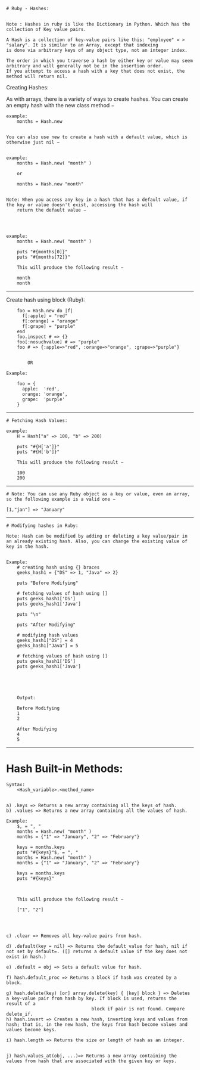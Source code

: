 	# Ruby - Hashes:


	Note : Hashes in ruby is like the Dictionary in Python. Which has the collection of Key value pairs.

	A Hash is a collection of key-value pairs like this: "employee" = > "salary". It is similar to an Array, except that indexing 
	is done via arbitrary keys of any object type, not an integer index.

	The order in which you traverse a hash by either key or value may seem arbitrary and will generally not be in the insertion order. 
	If you attempt to access a hash with a key that does not exist, the method will return nil.




Creating Hashes:

As with arrays, there is a variety of ways to create hashes. You can create an empty hash with the new class method −

	example:
		months = Hash.new


	You can also use new to create a hash with a default value, which is otherwise just nil −


	example:
		months = Hash.new( "month" )

		or

		months = Hash.new "month"


	Note: When you access any key in a hash that has a default value, if the key or value doesn't exist, accessing the hash will 
		return the default value −




	example: 
		months = Hash.new( "month" )
	
		puts "#{months[0]}"
		puts "#{months[72]}"

		This will produce the following result −
		
		month
		month

---------------------------------------------------------------------------------------------------------------------------------------------------------------

Create hash using block (Ruby):

		foo = Hash.new do |f|
		  f[:apple] = "red"
		  f[:orange] = "orange"
		  f[:grape] = "purple"
		end
		foo.inspect # => {}
		foo[:nosuchvalue] # => "purple"
		foo # => {:apple=>"red", :orange=>"orange", :grape=>"purple"}	
	

			OR

	Example: 

		foo = {
		  apple:  'red',
		  orange: 'orange',
		  grape:  'purple'
		}


-------------------------------------------------------------------------------------------------------------------------------------------------------

	# Fetching Hash Values:	

	example:
		H = Hash["a" => 100, "b" => 200]

		puts "#{H['a']}"
		puts "#{H['b']}"

		This will produce the following result −

		100
		200


-------------------------------------------------------------------------------------------------------------------------------------------------------
	# Note: You can use any Ruby object as a key or value, even an array, so the following example is a valid one −

	[1,"jan"] => "January"






-------------------------------------------------------------------------------------------------------------------------------------------------------


	# Modifying hashes in Ruby: 

	Note: Hash can be modified by adding or deleting a key value/pair in an already existing hash. Also, you can change the existing value of key in the hash.


	Example:
		# creating hash using {} braces 
		geeks_hash1 = {"DS" => 1, "Java" => 2} 
  
		puts "Before Modifying"
  
		# fetching values of hash using [] 
		puts geeks_hash1['DS']    
		puts geeks_hash1['Java']   
  
		puts "\n"
  
		puts "After Modifying"
  
		# modifying hash values 
		geeks_hash1["DS"] = 4
		geeks_hash1["Java"] = 5
  
		# fetching values of hash using [] 
		puts geeks_hash1['DS']  
		puts geeks_hash1['Java']





		Output:

		Before Modifying
		1
		2

		After Modifying
		4
		5




---------------------------------------------------------------------------------------------------------------------------------------------------------------------------------------------

# Hash Built-in Methods:

	Syntax: 
		<Hash_variable>.<method_name>
	

	a) .keys => Returns a new array containing all the keys of hash.
	b) .values => Returns a new array containing all the values of hash.

	Example:
		$, = ", "
		months = Hash.new( "month" )
		months = {"1" => "January", "2" => "February"}

		keys = months.keys
		puts "#{keys}"$, = ", "
		months = Hash.new( "month" )
		months = {"1" => "January", "2" => "February"}

		keys = months.keys
		puts "#{keys}"



		This will produce the following result −

		["1", "2"]




	c) .clear => Removes all key-value pairs from hash.
	
	d) .default(key = nil) => Returns the default value for hash, nil if not set by default=. ([] returns a default value if the key does not exist in hash.)

	e) .default = obj => Sets a default value for hash.

	f) hash.default_proc => Returns a block if hash was created by a block.

	g) hash.delete(key) [or] array.delete(key) { |key| block } => Deletes a key-value pair from hash by key. If block is used, returns the result of a 
									block if pair is not found. Compare delete_if.
	h) hash.invert => Creates a new hash, inverting keys and values from hash; that is, in the new hash, the keys from hash become values and values become keys.

	i) hash.length => Returns the size or length of hash as an integer.

	
	j) hash.values_at(obj, ...)=> Returns a new array containing the values from hash that are associated with the given key or keys.
